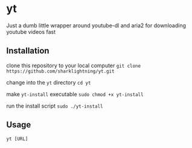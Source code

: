 # yt

Just a dumb little wrapper around youtube-dl and aria2 for downloading youtube videos fast

## Installation
clone this repository to your local computer
`git clone https://github.com/sharklightning/yt.git`

change into the `yt` directory 
`cd yt`

make `yt-install` executable
`sudo chmod +x yt-install` 

run the install script
`sudo ./yt-install`

## Usage
`yt [URL]`
